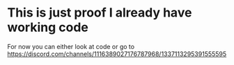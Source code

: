 # This is just proof I already have working code

For now you can either look at code or go to https://discord.com/channels/1116389027176787968/1337113295391555595
